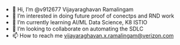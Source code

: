 - 👋 Hi, I’m @v912677 Vijayaraghavan Ramalingam
- 👀 I’m interested in doing future proof of conectps and RND work
- 🌱 I’m currently learning AI/ML Data Science, K8 ISTIO
- 💞️ I’m looking to collaborate on automating the SDLC
- 📫 How to reach me vijayaraghavan.x.ramalingam@verizon.com

<!---
v912677/v912677 is a ✨ special ✨ repository because its `README.md` (this file) appears on your GitHub profile.
You can click the Preview link to take a look at your changes.
--->
